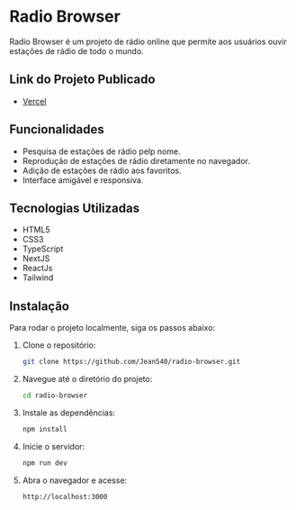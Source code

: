 # Radio Browser

Radio Browser é um projeto de rádio online que permite aos usuários ouvir estações de rádio de todo o mundo.

## Link do Projeto Publicado
-  [Vercel](https://jean-radio-browser.vercel.app)

## Funcionalidades

- Pesquisa de estações de rádio pelp nome.
- Reprodução de estações de rádio diretamente no navegador.
- Adição de estações de rádio aos favoritos.
- Interface amigável e responsiva.

## Tecnologias Utilizadas

- HTML5
- CSS3
- TypeScript
- NextJS
- ReactJs
- Tailwind

## Instalação

Para rodar o projeto localmente, siga os passos abaixo:

1. Clone o repositório:

   ```bash
   git clone https://github.com/Jean540/radio-browser.git
   ```

2. Navegue até o diretório do projeto:

   ```bash
   cd radio-browser
   ```

3. Instale as dependências:

   ```bash
   npm install
   ```

4. Inicie o servidor:

   ```bash
   npm run dev
   ```

5. Abra o navegador e acesse:
   ```
   http://localhost:3000
   ```
